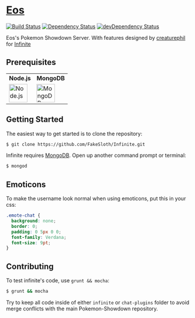 # [Eos](http://eos.psim.us)

[![Build Status](https://travis-ci.org/FakeSloth/Infinite.svg)](https://travis-ci.org/FakeSloth/Infinite)
[![Dependency Status](https://david-dm.org/FakeSloth/Infinite.svg)](https://david-dm.org/FakeSloth/Infinite)
[![devDependency Status](https://david-dm.org/FakeSloth/Infinite/dev-status.svg)](https://david-dm.org/FakeSloth/Infinite#info=devDependencies)

Eos's Pokemon Showdown Server. With features designed by [creaturephil](https://github.com/creaturephil) for [Infinite](http://infinite.psim.us/)

Prerequisites
-------------

<table>
  <tr>
    <td>
      <b>Node.js</b>
    </td>
    <td>
      <b>MongoDB</b>
    </td>
  </tr>
  <tr>
    <td>
      <a href="http://nodejs.org">
        <img src="http://nodejs.org/images/logos/nodejs.png" height="50" title="Node.js">
      </a>
    </td>
    <td>
      <a href="http://www.mongodb.org/downloads">
        <img src="http://www.mongodb.com/sites/mongodb.com/files/media/mongodb-logo-rgb.jpeg" height="50" title="MongoDB">
      </a>
    </td>
  </tr>
</table>

Getting Started
---------------

The easiest way to get started is to clone the repository:

```bash
$ git clone https://github.com/FakeSloth/Infinite.git
```

Infinite requires [MongoDB](http://www.mongodb.com). Open up
another command prompt or terminal:

```bash
$ mongod
```

Emoticons
---------

To make the username look normal when using emoticons, put this in your css:

```css
.emote-chat {
  background: none;
  border: 0;
  padding: 0 5px 0 0;
  font-family: Verdana;
  font-size: 9pt;
}
```

Contributing
------------

To test infinite's code, use `grunt && mocha`:

```bash
$ grunt && mocha
```

Try to keep all code inside of either `infinite` or `chat-plugins` folder to
avoid merge conflicts with the main Pokemon-Showdown repository.
